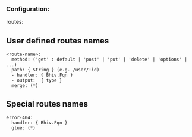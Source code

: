 ### Configuration:

  routes:

## User defined routes names

    <route-name>:
      method: ('get' : default | 'post' | 'put' | 'delete' | 'options' | ...)
      path: { String } (e.g. /user/:id)
      - handler: { Bhiv.Fqn }
      - output:  { type }
      merge: (*)

## Special routes names

    error-404:
      handler: { Bhiv.Fqn }
      glue: (*)
